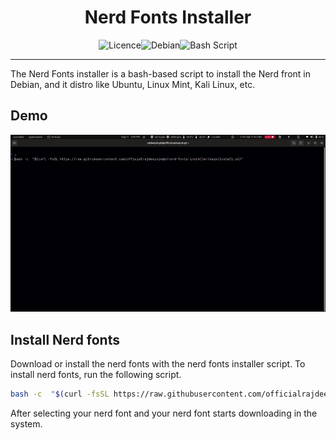 <h1 style="text-align: center;">Nerd Fonts Installer</h1>

<div style="display:flex;justify-content:center">
<img src="https://img.shields.io/github/license/Ileriayo/markdown-badges?style=for-the-badge" alt="Licence"> 
<img src="https://img.shields.io/badge/Debian-D70A53?style=for-the-badge&logo=debian&logoColor=white" alt="Debian"> 
<img src="https://img.shields.io/badge/bash_script-%23121011.svg?style=for-the-badge&logo=gnu-bash&logoColor=white" alt="Bash Script">
</div>

---

The Nerd Fonts installer is a bash-based script to install the Nerd front in Debian, and it distro like Ubuntu, Linux Mint, Kali Linux, etc.

## Demo
![DEMO](/media/install-nerd-font.gif "install nerd font")

## Install Nerd fonts
Download or install the nerd fonts with the nerd fonts installer script. To install nerd fonts, run the following script.

```bash
bash -c  "$(curl -fsSL https://raw.githubusercontent.com/officialrajdeepsingh/nerd-fonts-installer/main/install.sh)"
```
After selecting your nerd font and your nerd font starts downloading in the system.
